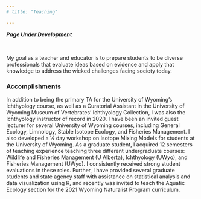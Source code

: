 ```yaml
---
# title: "Teaching"

---
```



***Page Under Development***

<br> 

My goal as a teacher and educator is to prepare students to be diverse professionals that evaluate ideas based on evidence and apply that knowledge to address the wicked challenges facing society today.

### Accomplishments

In addition to being the primary TA for the University of Wyoming’s Ichthyology course, as well as a Curatorial Assistant in the University of Wyoming Museum of Vertebrates’ Ichthyology Collection, I was also the Ichthyology instructor of record in 2020. I have been an invited guest lecturer for several University of Wyoming courses, including General Ecology, Limnology, Stable Isotope Ecology, and Fisheries Management. I also developed a ½ day workshop on Isotope Mixing Models for students at the University of Wyoming. As a graduate student, I acquired 12 semesters of teaching experience teaching three different undergraduate courses: Wildlife and Fisheries Management (U Alberta), Ichthyology (UWyo), and Fisheries Management (UWyo). I consistently received strong student evaluations in these roles. Further, I have provided several graduate students and state agency staff with assistance on statistical analysis and data visualization using R, and recently was invited to teach the Aquatic Ecology section for the 2021 Wyoming Naturalist Program curriculum. 
